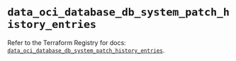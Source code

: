 # `data_oci_database_db_system_patch_history_entries`

Refer to the Terraform Registry for docs: [`data_oci_database_db_system_patch_history_entries`](https://registry.terraform.io/providers/hashicorp/oci/7.19.0/docs/data-sources/database_db_system_patch_history_entries).
